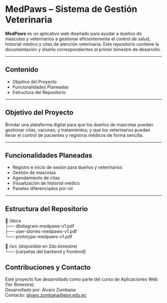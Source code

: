 # MedPaws – Sistema de Gestión Veterinaria

**MedPaws** es un aplicativo web diseñado para ayudar a dueños de mascotas
y veterinarios a gestionar eficientemente el control de salud, historial médico
y citas de atención veterinaria. Este repositorio contiene la documentación 
y diseño correspondientes al primer bimestre de desarrollo.

---

##  Contenido

-  Objetivo del Proyecto
-  Funcionalidades Planeadas
-  Estructura del Repositorio
---

##  Objetivo del Proyecto

Brindar una plataforma digital para que los dueños de mascotas puedan gestionar citas, vacunas, y tratamientos; y que los veterinarios puedan llevar el control de pacientes y registros médicos de forma sencilla.

---

##  Funcionalidades Planeadas

- Registro e inicio de sesión para dueños y veterinarios
- Gestión de mascotas
- Agendamiento de citas
- Visualización de historial médico
- Paneles diferenciados por rol

---

## Estructura del Repositorio
📁 /docs  
├── dbdiagram-medpaws-v1.pdf  
├── user-stories-medpaws-v1.pdf  
└── prototype-medpaws-v1.pdf  

📁 /src (disponible en 2do bimestre)  
└── [carpetas del backend y frontend]  

## Contribuciones y Contacto

Este proyecto fue desarrollado como parte del curso de Aplicaciones Web (1er Bimestre).  
Desarrollado por: Álvaro Zumbana  
Contacto: alvaro.zumbana@epn.edu.ec
